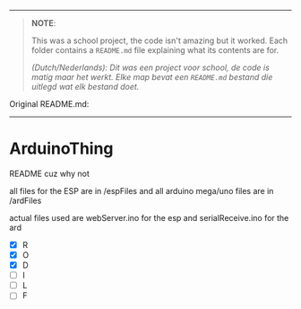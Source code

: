 <hr>

> **NOTE**:
> 
> This was a school project, the code isn't amazing but it worked. Each folder contains a `README.md` file explaining what its contents are for.
> 
> *(Dutch/Nederlands): Dit was een project voor school, de code is matig maar het werkt. Elke map bevat een `README.md` bestand die uitlegd wat elk bestand doet.*

Original README.md:

<hr>

# ArduinoThing

README cuz why not

all files for the ESP are in /espFiles and all arduino mega/uno files are in /ardFiles

actual files used are webServer.ino for the esp and serialReceive.ino for the ard

- [x] R
- [x] O
- [x] D
- [ ] I
- [ ] L
- [ ] F
